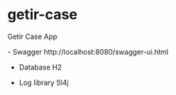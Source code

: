 # getir-case
Getir Case App

- Swagger
http://localhost:8080/swagger-ui.html

- Database
H2

- Log library
Sl4j
